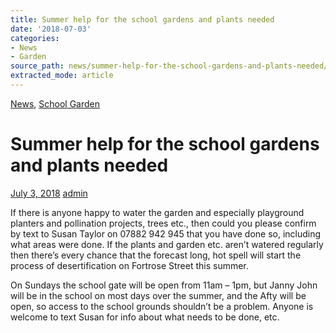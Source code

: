 ```yaml
---
title: Summer help for the school gardens and plants needed
date: '2018-07-03'
categories:
- News
- Garden
source_path: news/summer-help-for-the-school-gardens-and-plants-needed/index.html
extracted_mode: article
---
```

[News](/news/), [School Garden](category/garden/)

# Summer help for the school gardens and plants needed

[July 3, 2018](/news/summer-help-for-the-school-gardens-and-plants-needed/) [admin](author/admin/)

If there is anyone happy to water the garden and especially playground planters and pollination projects, trees etc., then could you please confirm by text to Susan Taylor on 07882 942 945 that you have done so, including what areas were done. If the plants and garden etc. aren’t watered regularly then there’s every chance that the forecast long, hot spell will start the process of desertification on Fortrose Street this summer.

On Sundays the school gate will be open from 11am – 1pm, but Janny John will be in the school on most days over the summer, and the Afty will be open, so access to the school grounds shouldn’t be a problem. Anyone is welcome to text Susan for info about what needs to be done, etc.
